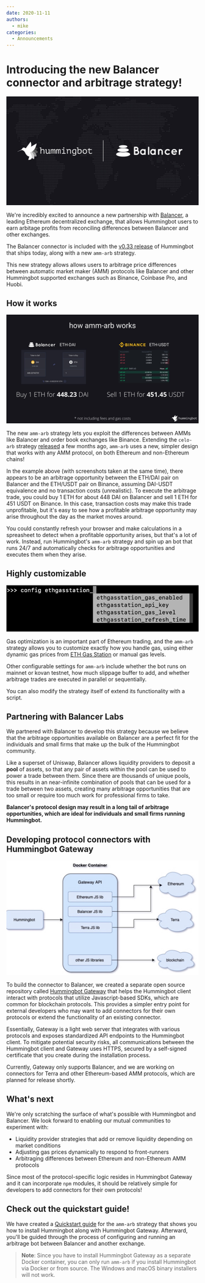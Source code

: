 ```yaml
---
date: 2020-11-11
authors:
  - mike
categories:
  - Announcements
---
```


# Introducing the new Balancer connector and arbitrage strategy!

![cover](cover.jpg)

We're incredibly excited to announce a new partnership with [Balancer](https://balancer.finance/), a leading Ethereum decentralized exchange, that allows Hummingbot users to earn arbitage profits from reconciling differences between Balancer and other exchanges.

The Balancer connector is included with the [v0.33 release](https://docs.hummingbot.org/release-notes) of Hummingbot that ships today, along with a new `amm-arb` strategy.

This new strategy allows allows users to arbitrage price differences between automatic market maker (AMM) protocols like Balancer and other Hummingbot supported exchanges such as Binance, Coinbase Pro, and Huobi.

<!-- more -->

## How it works

![Sample arbitage trade between Balancer and Binance](./2.jpg)

The new `amm-arb` strategy lets you exploit the differences between AMMs like Balancer and order book exchanges like Binance. Extending the `celo-arb` strategy [released](../2020-06-celo-arbitrage/index.md) a few months ago, `amm-arb` uses a new, simpler design that works with any AMM protocol, on both Ethereum and non-Ethereum chains!

In the example above (with screenshots taken at the same time), there appears to be an arbitrage opportunity between the ETH/DAI pair on Balancer and the ETH/USDT pair on Binance, assuming DAI-USDT equivalence and no transaction costs (unrealistic). To execute the arbitrage trade, you could buy 1 ETH for about 448 DAI on Balancer and sell 1 ETH for 451 USDT on Binance. In this case, transaction costs may make this trade unprofitable, but it's easy to see how a profitable arbitrage opportunity may arise throughout the day as the market moves around.

You could constantly refresh your browser and make calculations in a spreasheet to detect when a profitable opportunity arises, but that's a lot of work. Instead, run Hummingbot's `amm-arb` strategy and spin up an bot that runs 24/7 and automatically checks for arbitrage opportunities and executes them when they arise.

## Highly customizable

![Control every aspect of your gas settings](./ethgasstation.png)

Gas optimization is an important part of Ethereum trading, and the `amm-arb` strategy allows you to customize exactly how you handle gas, using either dynamic gas prices from [ETH Gas Station](https://ethgasstation.info/) or manual gas levels.

Other configurable settings for `amm-arb` include whether the bot runs on mainnet or kovan testnet, how much slippage buffer to add, and whether arbitrage trades are executed in parallel or sequentially.

You can also modify the strategy itself of extend its functionality with a script.

## Partnering with Balancer Labs

We partnered with Balancer to develop this strategy because we believe that the arbitrage opportunities available on Balancer are a perfect fit for the individuals and small firms that make up the bulk of the Hummingbot community.

Like a superset of Uniswap, Balancer allows liquidity providers to deposit a **pool** of assets, so that any pair of assets within the pool can be used to power a trade between them. Since there are thousands of unique pools, this results in an near-infinite combination of pools that can be used for a trade between two assets, creating many arbitrage opportunities that are too small or require too much work for professional firms to take.

**Balancer's protocol design may result in a long tail of arbitrage opportunities, which are ideal for individuals and small firms running Hummingbot.**

## Developing protocol connectors with Hummingbot Gateway

![](gateway.jpg)

To build the connector to Balancer, we created a separate open source repository called [Hummingbot Gateway](https://github.com/hummingbot/gateway) that helps the Hummingbot client interact with protocols that utilize Javascript-based SDKs, which are common for blockchain protocols. This provides a simpler entry point for external developers who may want to add connectors for their own protocols or extend the functionality of an existing connector.

Essentially, Gateway is a light web server that integrates with various protocols and exposes standardized API endpoints to the Hummingbot client. To mitigate potential security risks, all communications between the Hummingbot client and Gateway uses HTTPS, secured by a self-signed certificate that you create during the installation process.

Currently, Gateway only supports Balancer, and we are working on connectors for Terra and other Ethereum-based AMM protocols, which are planned for release shortly.

## What's next

We're only scratching the surface of what's possible with Hummingbot and Balancer. We look forward to enabling our mutual communities to experiment with:

- Liquidity provider strategies that add or remove liquidity depending on market conditions
- Adjusting gas prices dynamically to respond to front-runners
- Arbitraging differences between Ethereum and non-Ethereum AMM protocols

Since most of the protocol-specific logic resides in Hummingbot Gateway and it can incorporate `npm` modules, it should be relatively simple for developers to add connectors for their own protocols!

## Check out the quickstart guide!

We have created a [Quickstart guide](../2020-12-amm-arbitrage-uniswap-balancer/index.md) for the `amm-arb` strategy that shows you how to install Hummingbot along with Hummingbot Gateway. Afterward, you'll be guided through the process of configuring and running an arbitrage bot between Balancer and another exchange.

> **Note**: Since you have to install Hummingbot Gateway as a separate Docker container, you can only run `amm-arb` if you install Hummingbot via Docker or from source. The Windows and macOS binary installers will not work.
